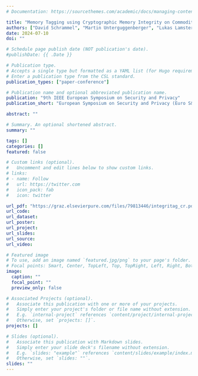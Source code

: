 ```yaml
---
# Documentation: https://sourcethemes.com/academic/docs/managing-content/

title: "Memory Tagging using Cryptographic Memory Integrity on Commodity x86 CPUs (runner-up for distinguished paper award 🏆)"
authors: ["David Schrammel", "Martin Unterguggenberger", "Lukas Lamster", "Salmin Sultana", "Karanvir Grewal", admin, "David M. Durham", "Stefan Mangard"]
date: 2024-07-10
doi: ""

# Schedule page publish date (NOT publication's date).
#publishDate: {{ .Date }}

# Publication type.
# Accepts a single type but formatted as a YAML list (for Hugo requirements).
# Enter a publication type from the CSL standard.
publication_types: ["paper-conference"]

# Publication name and optional abbreviated publication name.
publication: "9th IEEE European Symposium on Security and Privacy"
publication_short: "European Symposium on Security and Privacy (Euro S&P)"

abstract: ""

# Summary. An optional shortened abstract.
summary: ""

tags: []
categories: []
featured: false

# Custom links (optional).
#   Uncomment and edit lines below to show custom links.
# links:
# - name: Follow
#   url: https://twitter.com
#   icon_pack: fab
#   icon: twitter

url_pdf: "https://graz.elsevierpure.com/files/79813446/integritag_cr.pdf"
url_code:
url_dataset:
url_poster:
url_project:
url_slides:
url_source:
url_video:

# Featured image
# To use, add an image named `featured.jpg/png` to your page's folder. 
# Focal points: Smart, Center, TopLeft, Top, TopRight, Left, Right, BottomLeft, Bottom, BottomRight.
image:
  caption: ""
  focal_point: ""
  preview_only: false

# Associated Projects (optional).
#   Associate this publication with one or more of your projects.
#   Simply enter your project's folder or file name without extension.
#   E.g. `internal-project` references `content/project/internal-project/index.md`.
#   Otherwise, set `projects: []`.
projects: []

# Slides (optional).
#   Associate this publication with Markdown slides.
#   Simply enter your slide deck's filename without extension.
#   E.g. `slides: "example"` references `content/slides/example/index.md`.
#   Otherwise, set `slides: ""`.
slides: ""
---
```

